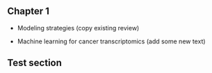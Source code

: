 ## Chapter 1

* Modeling strategies (copy existing review)

* Machine learning for cancer transcriptomics (add some new text)

## Test section
